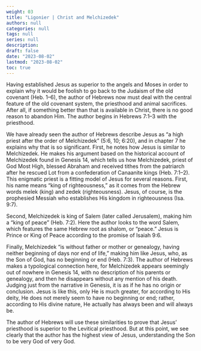 ```yaml
---
weight: 03
title: "Ligonier | Christ and Melchizedek"
authors: null
categories: null
tags: null
series: null
description: 
draft: false
date: "2023-08-02"
lastmod: "2023-08-02"
toc: true
---
```


<!--more-->

Having established Jesus as superior to the angels and Moses in order to explain why it would be foolish to go back to the Judaism of the old covenant (Heb. 1–6), the author of Hebrews now must deal with the central feature of the old covenant system, the priesthood and animal sacrifices. After all, if something better than that is available in Christ, there is no good reason to abandon Him. The author begins in Hebrews 7:1–3 with the priesthood.

We have already seen the author of Hebrews describe Jesus as “a high priest after the order of Melchizedek” (5:6, 10; 6:20), and in chapter 7 he explains why that is so significant. First, he notes how Jesus is similar to Melchizedek. He makes his argument based on the historical account of Melchizedek found in Genesis 14, which tells us how Melchizedek, priest of God Most High, blessed Abraham and received tithes from the patriarch after he rescued Lot from a confederation of Canaanite kings (Heb. 7:1–2). This enigmatic priest is a fitting model of Jesus for several reasons. First, his name means “king of righteousness,” as it comes from the Hebrew words melek (king) and zedek (righteousness). Jesus, of course, is the prophesied Messiah who establishes His kingdom in righteousness (Isa. 9:7).

Second, Melchizedek is king of Salem (later called Jerusalem), making him a “king of peace” (Heb. 7:2). Here the author looks to the word Salem, which features the same Hebrew root as shalom, or “peace.” Jesus is Prince or King of Peace according to the promise of Isaiah 9:6.

Finally, Melchizedek “is without father or mother or genealogy, having neither beginning of days nor end of life,” making him like Jesus, who, as the Son of God, has no beginning or end (Heb. 7:3). The author of Hebrews makes a typological connection here, for Melchizedek appears seemingly out of nowhere in Genesis 14, with no description of his parents or genealogy, and then he disappears without any mention of his death. Judging just from the narrative in Genesis, it is as if he has no origin or conclusion. Jesus is like this, only He is much greater, for according to His deity, He does not merely seem to have no beginning or end; rather, according to His divine nature, He actually has always been and will always be.

The author of Hebrews will use these similarities to prove that Jesus’ priesthood is superior to the Levitical priesthood. But at this point, we see clearly that the author has the highest view of Jesus, understanding the Son to be very God of very God.